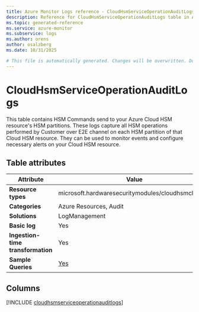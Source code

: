 ```yaml
---
title: Azure Monitor Logs reference - CloudHsmServiceOperationAuditLogs
description: Reference for CloudHsmServiceOperationAuditLogs table in Azure Monitor Logs.
ms.topic: generated-reference
ms.service: azure-monitor
ms.subservice: logs
ms.author: orens
author: osalzberg
ms.date: 10/31/2025

# This file is automatically generated. Changes will be overwritten. Do not change this file directly.
---
```


# CloudHsmServiceOperationAuditLogs

This table contains HSM Commands send to your Azure Cloud HSM resource's HSM partitions. These logs capture all HSM operations performed by Customer over E2E channel on each HSM partition of that Cloud HSM resource. They can be used to monitor events and configure necessary alerts on your Cloud HSM resource.


## Table attributes

|Attribute|Value|
|---|---|
|**Resource types**|microsoft.hardwaresecuritymodules/cloudhsmclusters|
|**Categories**|Azure Resources, Audit|
|**Solutions**| LogManagement|
|**Basic log**|Yes|
|**Ingestion-time transformation**|Yes|
|**Sample Queries**|[Yes](/azure/azure-monitor/reference/queries/cloudhsmserviceoperationauditlogs)|



## Columns
  
[!INCLUDE [cloudhsmserviceoperationauditlogs](~/reusable-content/ce-skilling/azure/includes/azure-monitor/reference/tables/cloudhsmserviceoperationauditlogs-include.md)]
